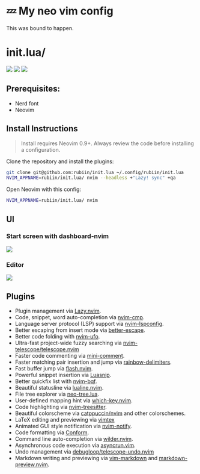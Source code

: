 # 💤 My neo vim config

This was bound to happen.

# init.lua/

<a href="https://dotfyle.com/rubiin/initlua"><img src="https://dotfyle.com/rubiin/initlua/badges/plugins?style=flat" /></a>
<a href="https://dotfyle.com/rubiin/initlua"><img src="https://dotfyle.com/rubiin/initlua/badges/leaderkey?style=flat" /></a>
<a href="https://dotfyle.com/rubiin/initlua"><img src="https://dotfyle.com/rubiin/initlua/badges/plugin-manager?style=flat" /></a>

## Prerequisites:

- Nerd font
- Neovim

## Install Instructions

> Install requires Neovim 0.9+. Always review the code before installing a configuration.

Clone the repository and install the plugins:

```sh
git clone git@github.com:rubiin/init.lua ~/.config/rubiin/init.lua
NVIM_APPNAME=rubiin/init.lua/ nvim --headless +"Lazy! sync" +qa
```

Open Neovim with this config:

```sh
NVIM_APPNAME=rubiin/init.lua/ nvim
```

## UI
### Start screen with dashboard-nvim
![](https://i.imgur.com/DNVB7mz.png)

### Editor
![](https://i.imgur.com/xDAApQb.png)

## Plugins

+ Plugin management via [Lazy.nvim](https://github.com/folke/lazy.nvim).
+ Code, snippet, word auto-completion via [nvim-cmp](https://github.com/hrsh7th/nvim-cmp).
+ Language server protocol (LSP) support via [nvim-lspconfig](https://github.com/neovim/nvim-lspconfig).
+ Better escaping from insert mode via [better-escape](https://github.com/nvim-zh/better-escape.vim).
+ Better code folding  with [nvim-ufo](https://github.com/kevinhwang91/nvim-ufo).
+ Ultra-fast project-wide fuzzy searching via [nvim-telescope/telescope.nvim](https://dotfyle.com/plugins/nvim-telescope/telescope.nvim)
+ Faster code commenting via [mini-comment](https://github.com/echasnovski/mini.nvim/blob/main/readmes/mini-comment.md).
+ Faster matching pair insertion and jump via [rainbow-delimiters](https://github.com/HiPhish/rainbow-delimiters.nvim).
+ Fast buffer jump via [flash.nvim](https://github.com/folke/flash.nvim).
+ Powerful snippet insertion via [Luasnip](https://github.com/L3MON4D3/LuaSnip).
+ Better quickfix list with [nvim-bqf](https://github.com/kevinhwang91/nvim-bqf).
+ Beautiful statusline via [lualine.nvim](https://github.com/nvim-lualine/lualine.nvim).
+ File tree explorer via [neo-tree.lua](https://github.com/nvim-neo-tree/neo-tree.nvim).
+ User-defined mapping hint via [which-key.nvim](https://github.com/folke/which-key.nvim).
+ Code highlighting via [nvim-treesitter](https://github.com/nvim-treesitter/nvim-treesitter).
+ Beautiful colorscheme via [catppuccin/nvim](https://dotfyle.com/plugins/catppuccin/nvim) and other colorschemes.
+ LaTeX editing and previewing via [vimtex](https://github.com/lervag/vimtex)
+ Animated GUI style notification via [nvim-notify](https://github.com/rcarriga/nvim-notify).
+ Code formatting via [Conform](https://github.com/stevearc/conform.nvim).
+ Command line auto-completion via [wilder.nvim](https://github.com/gelguy/wilder.nvim).
+ Asynchronous code execution via [asyncrun.vim](https://github.com/skywind3000/asyncrun.vim).
+ Undo management via [debugloop/telescope-undo.nvim](https://dotfyle.com/plugins/debugloop/telescope-undo.nvim)
+ Markdown writing and previewing via [vim-markdown](https://github.com/preservim/vim-markdown) and [markdown-preview.nvim](https://github.com/iamcco/markdown-preview.nvim).

